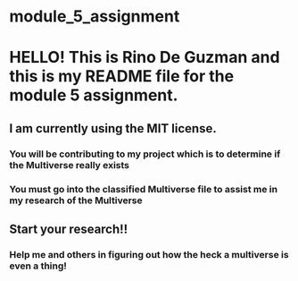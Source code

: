 # module_5_assignment
# HELLO! This is Rino De Guzman and this is my README file for the module 5 assignment. 
## I am currently using the MIT license.
### You will be contributing to my project which is to determine if the Multiverse really exists
### You must go into the classified Multiverse file to assist me in my research of the Multiverse
## Start your research!!
### Help me and others in figuring out how the heck a multiverse is even a thing!
